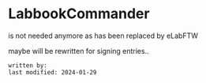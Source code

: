 # LabbookCommander
is not needed anymore as has been replaced by eLabFTW

maybe will be rewritten for signing entries..

~~~~
written by: 
last modified: 2024-01-29
~~~~